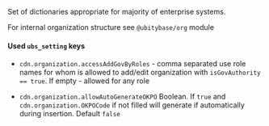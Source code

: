 Set of dictionaries appropriate for majority of enterprise systems.

For internal organization structure see `@ubitybase/org` module

#### Used `ubs_setting` keys

 - `cdn.organization.accessAddGovByRoles` - comma separated use role names for whom is allowed 
 to add/edit organization with `isGovAuthority == true`. If empty - allowed for any role
 
 - `cdn.organization.allowAutoGenerateOKPO` Boolean. If `true` and `cdn.organization.OKPOCode` if not filled 
 will generate if automatically during insertion. Default `false` 


